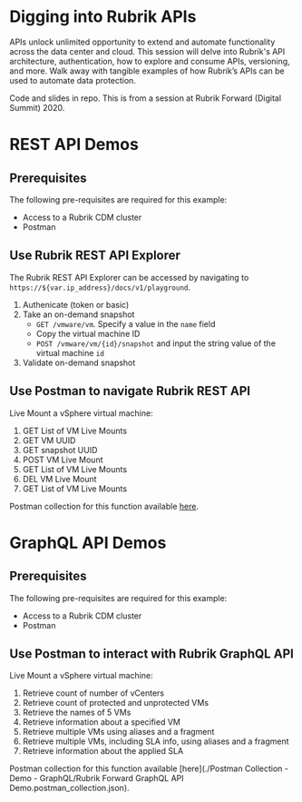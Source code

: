 # Digging into Rubrik APIs

APIs unlock unlimited opportunity to extend and automate functionality across the data center and cloud. This session will delve into Rubrik's API architecture, authentication, how to explore and consume APIs, versioning, and more. Walk away with tangible examples of how Rubrik’s APIs can be used to automate data protection.

Code and slides in repo. This is from a session at Rubrik Forward (Digital Summit) 2020.

# REST API Demos

## Prerequisites
The following pre-requisites are required for this example:

* Access to a Rubrik CDM cluster
* Postman

## Use Rubrik REST API Explorer
The Rubrik REST API Explorer can be accessed by navigating to `https://${var.ip_address}/docs/v1/playground`.

1. Authenicate (token or basic)
2. Take an on-demand snapshot
    * `GET /vmware/vm`. Specify a value in the `name` field
    * Copy the virtual machine ID
    * `POST /vmware/vm/{id}/snapshot` and input the string value of the virtual machine `id`
3. Validate on-demand snapshot

## Use Postman to navigate Rubrik REST API
Live Mount a vSphere virtual machine:

1. GET List of VM Live Mounts
2. GET VM UUID
3. GET snapshot UUID
4. POST VM Live Mount
5. GET List of VM Live Mounts
6. DEL VM Live Mount
7. GET List of VM Live Mounts

Postman collection for this function available [here](/Postman%20Collection%20-%20Demo%20-%20VM%20Live%20Mount). 

# GraphQL API Demos

## Prerequisites
The following pre-requisites are required for this example:

* Access to a Rubrik CDM cluster
* Postman

## Use Postman to interact with Rubrik GraphQL API
Live Mount a vSphere virtual machine:

1. Retrieve count of number of vCenters
2. Retrieve count of protected and unprotected VMs
3. Retrieve the names of 5 VMs
4. Retrieve information about a specified VM
5. Retrieve multiple VMs using aliases and a fragment
6. Retrieve multiple VMs, including SLA info, using aliases and a fragment
7. Retrieve information about the applied SLA

Postman collection for this function available [here](./Postman Collection - Demo - GraphQL/Rubrik Forward GraphQL API Demo.postman_collection.json). 
